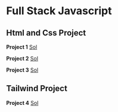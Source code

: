 # Full Stack Javascript

## Html and Css Project
**Project 1**
[Sol](./Projects/Project%2001/)

**Project 2**
[Sol](./Projects/Project%2002/)

**Project 3**
[Sol](./Projects/Project%2003/)

## Tailwind Project

**Project 4**
[Sol](./Projects/Project%204%20%20vscode/)